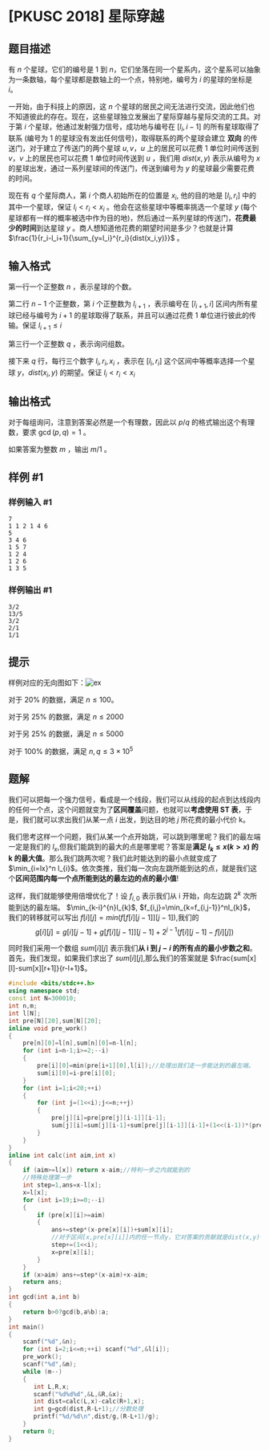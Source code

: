 # [PKUSC 2018] 星际穿越

## 题目描述

有 $n$ 个星球，它们的编号是 1 到 $n$，它们坐落在同一个星系内，这个星系可以抽象为一条数轴，每个星球都是数轴上的一个点，特别地，编号为 $i$ 的星球的坐标是 $i$。

一开始，由于科技上的原因，这 $n$ 个星球的居民之间无法进行交流，因此他们也不知道彼此的存在。现在，这些星球独立发展出了星际穿越与星际交流的工具。对于第 $i$ 个星球，他通过发射强力信号，成功地与编号在 $[l_i,i-1]$ 的所有星球取得了联系 (编号为 1 的星球没有发出任何信号)，取得联系的两个星球会建立 **双向** 的传送门，对于建立了传送门的两个星球 $u,v$，$u$ 上的居民可以花费 1 单位时间传送到 $v$，$v$ 上的居民也可以花费 1 单位时间传送到 $u$ ，我们用 $dist(x,y)$ 表示从编号为 $x$ 的星球出发，通过一系列星球间的传送门，传送到编号为 $y$ 的星球最少需要花费的时间。

现在有 $q$ 个星际商人，第 $i$ 个商人初始所在的位置是 $x_i$, 他的目的地是 $[l_i,r_i]$ 中的其中一个星球，保证 $l_i<r_i<x_i$ 。他会在这些星球中等概率挑选一个星球 $y$ (每个星球都有一样的概率被选中作为目的地)，然后通过一系列星球的传送门，**花费最少的时间**到达星球 $y$ 。商人想知道他花费的期望时间是多少？也就是计算 $\frac{1}{r_i-l_i+1}{\sum_{y=l_i}^{r_i}{dist(x_i,y)}}$ 。

## 输入格式

第一行一个正整数 $n$ ，表示星球的个数。

第二行 $n-1$ 个正整数，第 $i$ 个正整数为  $l_{i+1}$ ，表示编号在 $[l_{i+1},i]$ 区间内所有星球已经与编号为 $i+1$ 的星球取得了联系，并且可以通过花费 1 单位进行彼此的传输。保证 $l_{i+1}\leq i$

第三行一个正整数 $q$ ，表示询问组数。

接下来 $q$ 行，每行三个数字 $l_i,r_i,x_i$ ，表示在 $[l_i,r_i]$ 这个区间中等概率选择一个星球 $y$，$dist(x_i,y)$ 的期望。保证 $l_i<r_i<x_i$

## 输出格式

对于每组询问，注意到答案必然是一个有理数，因此以 $p/q$ 的格式输出这个有理数，要求 $\gcd(p,q)=1$ 。

如果答案为整数 $m$ ，输出 $m/1$ 。

## 样例 #1

### 样例输入 #1

```
7
1 1 2 1 4 6
5
3 4 6
1 5 7
1 2 4
1 2 6
1 3 5
```

### 样例输出 #1

```
3/2
13/5
3/2
2/1
1/1
```

## 提示

样例对应的无向图如下：![ex](https://cdn.luogu.com.cn/upload/pic/63831.png)

对于 $20\%$ 的数据，满足 $n \leq 100$。

对于另 $25\%$ 的数据，满足 $n\leq 2000$

对于另 $25\%$ 的数据，满足 $n\leq 5000$

对于 $100\%$ 的数据，满足 $n,q\leq 3\times 10^5$

## 题解
我们可以把每一个强力信号，看成是一个线段，我们可以从线段的起点到达线段内的任何一个点，这个问题就变为了**区间覆盖**问题，也就可以**考虑使用 ST 表**，于是，我们就可以求出我们从某一点 $i$ 出发，到达目的地 $j$ 所花费的最小代价 k。

我们思考这样一个问题，我们从某一个点开始跳，可以跳到哪里呢？我们的最左端一定是我们的 $l_{x}$,但我们能跳到的最大的点是哪里呢？答案是**满足 $l_{k}\leq x(k>x)$ 的 k 的最大值**。那么我们跳两次呢？我们此时能达到的最小点就变成了 $\min_{i=lx}^n l_{i}$。依次类推，我们每一次向左跳所能到达的点，就是我们这个**区间范围内每一个点所能到达的最左边的点的最小值**!

这样，我们就能够使用倍增优化了！设 $f_{i,0}$ 表示我们从 i 开始，向左边跳 $2^k$ 次所能到达的最左端。 $\min_{k-i}^{n}l_{k}$, $f_{i,j}=\min_{k=f_{i,j-1}}^nl_{k}$，我们的转移就可以写出 $f[i][j]=min(f[f[i][j-1]][j-1])$,我们的 $$g[i][j]=g[i][j-1]+g[f[i][j-1]][j-1]+2^{j-1}(f[i][j-1]-f[i][j])$$



同时我们采用一个数组 $sum[i][j]$ 表示我们**从 i 到 $j-i$ 的所有点的最小步数之和**。首先，我们发现，如果我们求出了 $sum[i][j]$,那么我们的答案就是 $\frac{sum[x][l]-sum[x][r+1]}{r-l+1}$。


```cpp
#include <bits/stdc++.h>
using namespace std;
const int N=300010;
int n,m;
int l[N];
int pre[N][20],sum[N][20];
inline void pre_work()
{
    pre[n][0]=l[n],sum[n][0]=n-l[n];
    for (int i=n-1;i>=2;--i)
    {
        pre[i][0]=min(pre[i+1][0],l[i]);//处理出我们走一步能达到的最左端。
        sum[i][0]=i-pre[i][0];
    }
    for (int i=1;i<20;++i)
    {
        for (int j=(1<<i);j<=n;++j)
        {
            pre[j][i]=pre[pre[j][i-1]][i-1];
            sum[j][i]=sum[j][i-1]+sum[pre[j][i-1]][i-1]+(1<<(i-1))*(pre[j][i-1]-pre[j][i]);//代表我们这个区间的和
        }
    }
}
inline int calc(int aim,int x)
{
    if (aim>=l[x]) return x-aim;//特判一步之内就能到的
    //特殊处理第一步
    int step=1,ans=x-l[x];
    x=l[x];
    for (int i=19;i>=0;--i)
    {
        if (pre[x][i]>=aim)
        {
            ans+=step*(x-pre[x][i])+sum[x][i];
            //对于区间[x,pre[x][i]]内的任一节点y，它对答案的贡献就是dist(x,y)+dist(start,x)(等于step)，start表示初始的x。那么每一个加起来就是上面的式子
            step+=(1<<i);
            x=pre[x][i];
        }
    }
    if (x>aim) ans+=step*(x-aim)+x-aim;
    return ans;
}
int gcd(int a,int b)
{
    return b>0?gcd(b,a%b):a;
}
int main()
{
    scanf("%d",&n);
    for (int i=2;i<=n;++i) scanf("%d",&l[i]);
    pre_work();
    scanf("%d",&m);
    while (m--)
    {
       int L,R,x;
       scanf("%d%d%d",&L,&R,&x);
       int dist=calc(L,x)-calc(R+1,x);
       int g=gcd(dist,R-L+1);//分数处理
       printf("%d/%d\n",dist/g,(R-L+1)/g);
    }
    return 0;
}
```